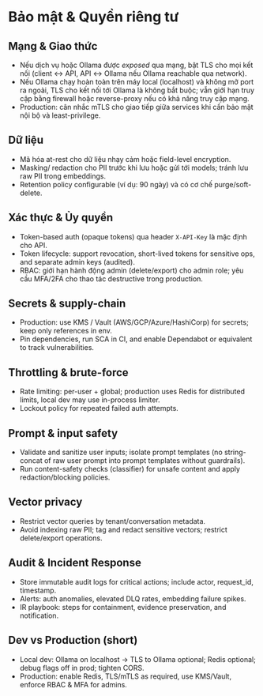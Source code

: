 # Bảo mật & Quyền riêng tư

## Mạng & Giao thức
- Nếu dịch vụ hoặc Ollama được *exposed* qua mạng, bật TLS cho mọi kết nối (client ↔ API, API ↔ Ollama nếu Ollama reachable qua network).
- Nếu Ollama chạy hoàn toàn trên máy local (localhost) và không mở port ra ngoài, TLS cho kết nối tới Ollama là không bắt buộc; vẫn giới hạn truy cập bằng firewall hoặc reverse-proxy nếu có khả năng truy cập mạng.
- Production: cân nhắc mTLS cho giao tiếp giữa services khi cần bảo mật nội bộ và least-privilege.

## Dữ liệu
- Mã hóa at-rest cho dữ liệu nhạy cảm hoặc field-level encryption.
- Masking/ redaction cho PII trước khi lưu hoặc gửi tới models; tránh lưu raw PII trong embeddings.
- Retention policy configurable (ví dụ: 90 ngày) và có cơ chế purge/soft-delete.

## Xác thực & Ủy quyền
- Token-based auth (opaque tokens) qua header `X-API-Key` là mặc định cho API.
- Token lifecycle: support revocation, short-lived tokens for sensitive ops, and separate admin keys (audited).
- RBAC: giới hạn hành động admin (delete/export) cho admin role; yêu cầu MFA/2FA cho thao tác destructive trong production.

## Secrets & supply-chain
- Production: use KMS / Vault (AWS/GCP/Azure/HashiCorp) for secrets; keep only references in env.
- Pin dependencies, run SCA in CI, and enable Dependabot or equivalent to track vulnerabilities.

## Throttling & brute-force
- Rate limiting: per-user + global; production uses Redis for distributed limits, local dev may use in-process limiter.
- Lockout policy for repeated failed auth attempts.

## Prompt & input safety
- Validate and sanitize user inputs; isolate prompt templates (no string-concat of raw user prompt into prompt templates without guardrails).
- Run content-safety checks (classifier) for unsafe content and apply redaction/blocking policies.

## Vector privacy
- Restrict vector queries by tenant/conversation metadata.
- Avoid indexing raw PII; tag and redact sensitive vectors; restrict delete/export operations.

## Audit & Incident Response
- Store immutable audit logs for critical actions; include actor, request_id, timestamp.
- Alerts: auth anomalies, elevated DLQ rates, embedding failure spikes.
- IR playbook: steps for containment, evidence preservation, and notification.

## Dev vs Production (short)
- Local dev: Ollama on localhost → TLS to Ollama optional; Redis optional; debug flags off in prod; tighten CORS.
- Production: enable Redis, TLS/mTLS as required, use KMS/Vault, enforce RBAC & MFA for admins.
